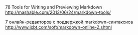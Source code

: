 78 Tools for Writing and Previewing Markdown
http://mashable.com/2013/06/24/markdown-tools/

7 онлайн-редакторов с поддержкой markdown-синтаксиса
http://www.ixbt.com/soft/markdown-online-2.shtml